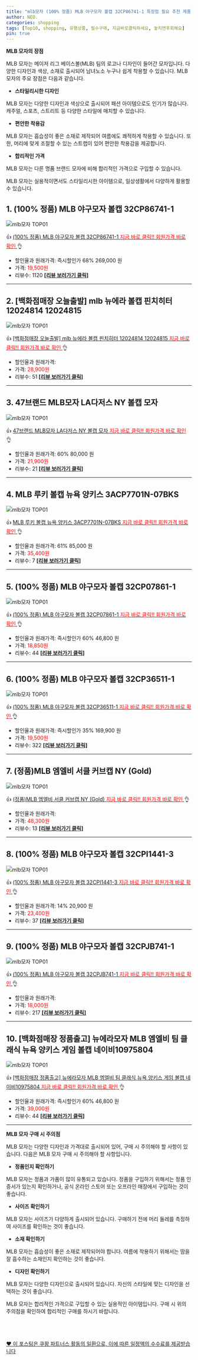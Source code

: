 ```yaml
---
title: "mlb모자 (100% 정품) MLB 야구모자 볼캡 32CP86741-1 특장점 필요 추천 제품 비교 최저 가격 비교 장점 구매 후기 구매평"
author: NEO.
categories: shopping
tags: [Top10, shopping, 유행상품, 필수구매, 지금바로클릭하세요, 놓치면후회해요]
pin: true
---
```

**MLB 모자의 장점**

MLB 모자는 메이저 리그 베이스볼(MLB) 팀의 로고나 디자인이 들어간 모자입니다. 다양한 디자인과 색상, 소재로 출시되어 남녀노소 누구나 쉽게 착용할 수 있습니다. MLB 모자의 주요 장점은 다음과 같습니다.

* **스타일리시한 디자인**

MLB 모자는 다양한 디자인과 색상으로 출시되어 패션 아이템으로도 인기가 많습니다. 캐주얼, 스포츠, 스트리트 등 다양한 스타일에 매치할 수 있습니다.

* **편안한 착용감**

MLB 모자는 흡습성이 좋은 소재로 제작되어 여름에도 쾌적하게 착용할 수 있습니다. 또한, 머리에 맞게 조절할 수 있는 스트랩이 있어 편안한 착용감을 제공합니다.

* **합리적인 가격**

MLB 모자는 다른 명품 브랜드 모자에 비해 합리적인 가격으로 구입할 수 있습니다.

MLB 모자는 실용적이면서도 스타일리시한 아이템으로, 일상생활에서 다양하게 활용할 수 있습니다.

   

## 1. (100% 정품) MLB 야구모자 볼캡 32CP86741-1

![mlb모자 TOP01](https://thumbnail10.coupangcdn.com/thumbnails/remote/490x490ex/image/vendor_inventory/59df/e0c0da12f901b9f40d9e3c4ba7f8afd34848699ed279c154cf48e24e4fb4.jpg)


👍 [(100% 정품) MLB 야구모자 볼캡 32CP86741-1 <font color=red> 지금 바로 클릭!! 회원가격 바로 확인 </font> ](https://link.coupang.com/re/AFFSDP?lptag=AF3617701&subid=GithubCoopas&pageKey=7739125298&traceid=V0-153&itemId=20816791785&vendorItemId=87899248112) 👌 


- 할인율과 원래가격: 즉시할인가 68%  269,000   원
- 가격: <span style='color:red'>19,500원</span>
- 리뷰수: 1120  [**[리뷰 보러가기 클릭]**](https://link.coupang.com/re/AFFSDP?lptag=AF3617701&subid=GithubCoopas&pageKey=7739125298&traceid=V0-153&itemId=20816791785&vendorItemId=87899248112)

---


   

## 2. [백화점매장 오늘출발] mlb 뉴에라 볼캡 핀치히터 12024814 12024815

![mlb모자 TOP01](https://thumbnail6.coupangcdn.com/thumbnails/remote/490x490ex/image/vendor_inventory/82ad/631440f6dcc38bf344141f849a79a1bea233697e6b830866e9ebe88e9b3f.jpg)


👍 [[백화점매장 오늘출발] mlb 뉴에라 볼캡 핀치히터 12024814 12024815 <font color=red> 지금 바로 클릭!! 회원가격 바로 확인 </font> ](https://link.coupang.com/re/AFFSDP?lptag=AF3617701&subid=GithubCoopas&pageKey=7350130278&traceid=V0-153&itemId=18912228885&vendorItemId=86039592157) 👌 


- 할인율과 원래가격: 
- 가격: <span style='color:red'>28,900원</span>
- 리뷰수: 51  [**[리뷰 보러가기 클릭]**](https://link.coupang.com/re/AFFSDP?lptag=AF3617701&subid=GithubCoopas&pageKey=7350130278&traceid=V0-153&itemId=18912228885&vendorItemId=86039592157)

---


   

## 3. 47브랜드 MLB모자 LA다저스 NY 볼캡 모자

![mlb모자 TOP01](https://thumbnail8.coupangcdn.com/thumbnails/remote/490x490ex/image/vendor_inventory/fddb/20fd2460528cadc7e249f41179270f9ecdc8b41bae8a30c3c741be999169.jpg)


👍 [47브랜드 MLB모자 LA다저스 NY 볼캡 모자 <font color=red> 지금 바로 클릭!! 회원가격 바로 확인 </font> ](https://link.coupang.com/re/AFFSDP?lptag=AF3617701&subid=GithubCoopas&pageKey=7405204807&traceid=V0-153&itemId=19175285127&vendorItemId=86293326282) 👌 


- 할인율과 원래가격: 60%  80,000   원
- 가격: <span style='color:red'>21,900원</span>
- 리뷰수: 21  [**[리뷰 보러가기 클릭]**](https://link.coupang.com/re/AFFSDP?lptag=AF3617701&subid=GithubCoopas&pageKey=7405204807&traceid=V0-153&itemId=19175285127&vendorItemId=86293326282)

---


   

## 4. MLB 루키 볼캡 뉴욕 양키스 3ACP7701N-07BKS

![mlb모자 TOP01](https://thumbnail10.coupangcdn.com/thumbnails/remote/490x490ex/image/vendor_inventory/a8b7/2797184b5bd427f7b637956634d3789167814d756cea368eed5ad162e37c.jpg)


👍 [MLB 루키 볼캡 뉴욕 양키스 3ACP7701N-07BKS <font color=red> 지금 바로 클릭!! 회원가격 바로 확인 </font> ](https://link.coupang.com/re/AFFSDP?lptag=AF3617701&subid=GithubCoopas&pageKey=6475165724&traceid=V0-153&itemId=14150126303&vendorItemId=71183017543) 👌 


- 할인율과 원래가격: 61%  85,000   원
- 가격: <span style='color:red'>35,400원</span>
- 리뷰수: 7  [**[리뷰 보러가기 클릭]**](https://link.coupang.com/re/AFFSDP?lptag=AF3617701&subid=GithubCoopas&pageKey=6475165724&traceid=V0-153&itemId=14150126303&vendorItemId=71183017543)

---


   

## 5. (100% 정품) MLB 야구모자 볼캡 32CP07861-1

![mlb모자 TOP01](https://thumbnail6.coupangcdn.com/thumbnails/remote/490x490ex/image/vendor_inventory/c5a6/74c93b2fc05f03fa33489fc4b1da79cd565144178a3480d3aa5dc81130ef.jpg)


👍 [(100% 정품) MLB 야구모자 볼캡 32CP07861-1 <font color=red> 지금 바로 클릭!! 회원가격 바로 확인 </font> ](https://link.coupang.com/re/AFFSDP?lptag=AF3617701&subid=GithubCoopas&pageKey=7741976585&traceid=V0-153&itemId=20831622846&vendorItemId=87899743665) 👌 


- 할인율과 원래가격: 즉시할인가 60%  46,800   원
- 가격: <span style='color:red'>18,850원</span>
- 리뷰수: 44  [**[리뷰 보러가기 클릭]**](https://link.coupang.com/re/AFFSDP?lptag=AF3617701&subid=GithubCoopas&pageKey=7741976585&traceid=V0-153&itemId=20831622846&vendorItemId=87899743665)

---


   

## 6. (100% 정품) MLB 야구모자 볼캡 32CP36511-1

![mlb모자 TOP01](https://thumbnail9.coupangcdn.com/thumbnails/remote/490x490ex/image/vendor_inventory/6a91/629c0dba7f72dc43f4cea5489fed9f90aba3d74a2ec676ea921c3609ca97.jpg)


👍 [(100% 정품) MLB 야구모자 볼캡 32CP36511-1 <font color=red> 지금 바로 클릭!! 회원가격 바로 확인 </font> ](https://link.coupang.com/re/AFFSDP?lptag=AF3617701&subid=GithubCoopas&pageKey=7731751301&traceid=V0-153&itemId=20778610821&vendorItemId=87848440451) 👌 


- 할인율과 원래가격: 즉시할인가 35%  169,900   원
- 가격: <span style='color:red'>19,500원</span>
- 리뷰수: 322  [**[리뷰 보러가기 클릭]**](https://link.coupang.com/re/AFFSDP?lptag=AF3617701&subid=GithubCoopas&pageKey=7731751301&traceid=V0-153&itemId=20778610821&vendorItemId=87848440451)

---


   

## 7. (정품)MLB 엠엘비 서클 커브캡 NY (Gold)

![mlb모자 TOP01](https://thumbnail7.coupangcdn.com/thumbnails/remote/490x490ex/image/vendor_inventory/eebd/a9233b7ca67be671e2eaf61b44ac1a4c0256c7f05ab3a3239fe0abe631b7.jpg)


👍 [(정품)MLB 엠엘비 서클 커브캡 NY (Gold) <font color=red> 지금 바로 클릭!! 회원가격 바로 확인 </font> ](https://link.coupang.com/re/AFFSDP?lptag=AF3617701&subid=GithubCoopas&pageKey=7552691508&traceid=V0-153&itemId=19880579647&vendorItemId=87928391562) 👌 


- 할인율과 원래가격: 
- 가격: <span style='color:red'>48,300원</span>
- 리뷰수: 13  [**[리뷰 보러가기 클릭]**](https://link.coupang.com/re/AFFSDP?lptag=AF3617701&subid=GithubCoopas&pageKey=7552691508&traceid=V0-153&itemId=19880579647&vendorItemId=87928391562)

---


   

## 8. (100% 정품) MLB 야구모자 볼캡 32CPI1441-3

![mlb모자 TOP01](https://thumbnail8.coupangcdn.com/thumbnails/remote/490x490ex/image/vendor_inventory/4db3/6b2219d62e33cadc79cf4440db1d073124efd495f5aefcd7cf75b710d7c5.jpg)


👍 [(100% 정품) MLB 야구모자 볼캡 32CPI1441-3 <font color=red> 지금 바로 클릭!! 회원가격 바로 확인 </font> ](https://link.coupang.com/re/AFFSDP?lptag=AF3617701&subid=GithubCoopas&pageKey=7729216915&traceid=V0-153&itemId=20765233906&vendorItemId=87835271566) 👌 


- 할인율과 원래가격: 14%  20,900   원
- 가격: <span style='color:red'>23,400원</span>
- 리뷰수: 37  [**[리뷰 보러가기 클릭]**](https://link.coupang.com/re/AFFSDP?lptag=AF3617701&subid=GithubCoopas&pageKey=7729216915&traceid=V0-153&itemId=20765233906&vendorItemId=87835271566)

---


   

## 9. (100% 정품) MLB 야구모자 볼캡 32CPJB741-1

![mlb모자 TOP01](https://thumbnail10.coupangcdn.com/thumbnails/remote/490x490ex/image/vendor_inventory/7c62/7a3262500b333d0fcc37af1027e51a5eb6e5d5697c6cb340f8565684a2c4.jpg)


👍 [(100% 정품) MLB 야구모자 볼캡 32CPJB741-1 <font color=red> 지금 바로 클릭!! 회원가격 바로 확인 </font> ](https://link.coupang.com/re/AFFSDP?lptag=AF3617701&subid=GithubCoopas&pageKey=7741988319&traceid=V0-153&itemId=20831670236&vendorItemId=87899790606) 👌 


- 할인율과 원래가격: 
- 가격: <span style='color:red'>18,000원</span>
- 리뷰수: 217  [**[리뷰 보러가기 클릭]**](https://link.coupang.com/re/AFFSDP?lptag=AF3617701&subid=GithubCoopas&pageKey=7741988319&traceid=V0-153&itemId=20831670236&vendorItemId=87899790606)

---


   

## 10. [백화점매장 정품출고] 뉴에라모자 MLB 엠엘비 팀 클래식 뉴욕 양키스 게임 볼캡 네이비10975804

![mlb모자 TOP01](https://thumbnail7.coupangcdn.com/thumbnails/remote/490x490ex/image/vendor_inventory/c39f/6a32e8d76f106a251d4b084388a2b5b4b1fff9d3282b91f6d201b495e44b.jpg)


👍 [[백화점매장 정품출고] 뉴에라모자 MLB 엠엘비 팀 클래식 뉴욕 양키스 게임 볼캡 네이비10975804 <font color=red> 지금 바로 클릭!! 회원가격 바로 확인 </font> ](https://link.coupang.com/re/AFFSDP?lptag=AF3617701&subid=GithubCoopas&pageKey=7330162916&traceid=V0-153&itemId=18817387513&vendorItemId=86768845015) 👌 


- 할인율과 원래가격: 즉시할인가 60%  46,800   원
- 가격: <span style='color:red'>39,000원</span>
- 리뷰수: 44  [**[리뷰 보러가기 클릭]**](https://link.coupang.com/re/AFFSDP?lptag=AF3617701&subid=GithubCoopas&pageKey=7330162916&traceid=V0-153&itemId=18817387513&vendorItemId=86768845015)

---
**MLB 모자 구매 시 주의점**

MLB 모자는 다양한 디자인과 가격대로 출시되어 있어, 구매 시 주의해야 할 사항이 있습니다. 다음은 MLB 모자 구매 시 주의해야 할 사항입니다.

* **정품인지 확인하기**

MLB 모자는 정품과 가품이 많이 유통되고 있습니다. 정품을 구입하기 위해서는 정품 인증서가 있는지 확인하거나, 공식 온라인 스토어 또는 오프라인 매장에서 구입하는 것이 좋습니다.

* **사이즈 확인하기**

MLB 모자는 사이즈가 다양하게 출시되어 있습니다. 구매하기 전에 머리 둘레를 측정하여 사이즈를 확인하는 것이 좋습니다.

* **소재 확인하기**

MLB 모자는 흡습성이 좋은 소재로 제작되어야 합니다. 여름에 착용하기 위해서는 땀을 잘 흡수하는 소재인지 확인하는 것이 좋습니다.

* **디자인 확인하기**

MLB 모자는 다양한 디자인으로 출시되어 있습니다. 자신의 스타일에 맞는 디자인을 선택하는 것이 좋습니다.

MLB 모자는 합리적인 가격으로 구입할 수 있는 실용적인 아이템입니다. 구매 시 위의 주의점을 확인하여 합리적인 구매를 하시기 바랍니다.<br><br><br><br><br> [ ❤  이 포스팅은 쿠팡 파트너스 활동의 일환으로, 이에 따른 일정액의 수수료를 제공받습니다](https://link.coupang.com/a/bcEFyh)